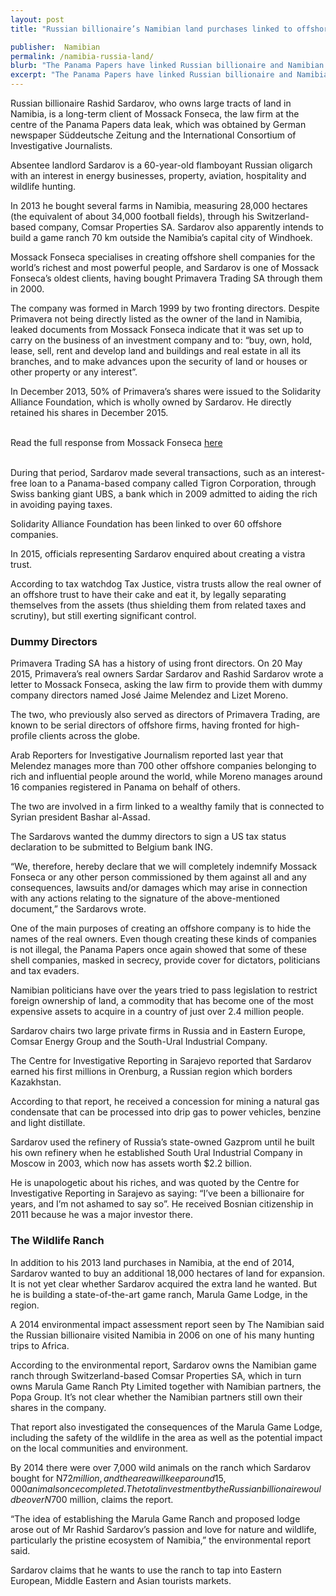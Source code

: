 ```yaml
---
layout: post
title: "Russian billionaire’s Namibian land purchases linked to offshore company"

publisher:  Namibian
permalink: /namibia-russia-land/
blurb: "The Panama Papers have linked Russian billionaire and Namibian land baron Rashid Sardov to a number of unscrupulous offshore companies, writes Shinovene Immanuel"
excerpt: "The Panama Papers have linked Russian billionaire and Namibian land baron Rashid Sardov to a number of unscrupulous offshore companies, writes Shinovene Immanuel"
---
```


Russian billionaire Rashid Sardarov, who owns large tracts of land in Namibia, is a long-term client of Mossack Fonseca, the law firm at the centre of the Panama Papers data leak, which was obtained by German newspaper Süddeutsche Zeitung and the International Consortium of Investigative Journalists.

Absentee landlord Sardarov is a 60-year-old flamboyant Russian oligarch with an interest in energy businesses, property, aviation, hospitality and wildlife hunting.

In 2013 he bought several farms in Namibia, measuring 28,000 hectares (the equivalent of about 34,000 football fields), through his Switzerland-based company, Comsar Properties SA. Sardarov also apparently intends to build a game ranch 70 km outside the Namibia’s capital city of Windhoek.

Mossack Fonseca specialises in creating offshore shell companies for the world’s richest and most powerful people, and Sardarov is one of Mossack Fonseca’s oldest clients, having bought Primavera Trading SA through them in 2000.

The company was formed in March 1999 by two fronting directors. Despite Primavera not being directly listed as  the owner of the land in Namibia, leaked documents from Mossack Fonseca indicate that it was set up to carry on the business of an investment company and to: “buy, own, hold, lease, sell, rent and develop land and buildings and real estate in all its branches, and to make advances upon the security of land or houses or other property or any interest”.

In December 2013, 50% of Primavera’s shares were issued to the Solidarity Alliance Foundation, which is wholly owned by Sardarov. He directly retained his shares in December 2015.


<br/>
<div class="panel panel-default">
  <div class="panel-heading">
  Read the full response from Mossack Fonseca <a href="https://sourceafrica.net/documents/24692-ANCIR-L-PanamaPapers-L-Mossack-Fonseca-Responds.html" target="_blank">here</a>
  </div>
</div>
<br/>

During that period, Sardarov made several transactions, such as an interest-free loan to a Panama-based company called Tigron Corporation, through Swiss banking giant UBS, a bank which in 2009 admitted to aiding the rich in avoiding paying taxes.

Solidarity Alliance Foundation has been linked to over 60 offshore companies.

In 2015, officials representing Sardarov enquired about creating a vistra trust.

According to tax watchdog Tax Justice, vistra trusts allow the real owner of an offshore trust to have their cake and eat it, by legally separating themselves from the assets (thus shielding them from related taxes and scrutiny), but still exerting significant control.

### Dummy Directors

Primavera Trading SA has a history of using front directors. On 20 May 2015, Primavera’s real owners Sardar Sardarov and Rashid Sardarov wrote a letter to Mossack Fonseca, asking the law firm to provide them with dummy company directors named José Jaime Melendez and Lizet Moreno.

The two, who previously also served as directors of Primavera Trading, are known to be serial directors of offshore firms, having fronted for high-profile clients across the globe.

Arab Reporters for Investigative Journalism reported last year that Melendez manages more than 700 other offshore companies belonging to rich and influential people around the world, while Moreno manages around 16 companies registered in Panama on behalf of others.

The two are involved in a firm linked to a wealthy family that is connected to Syrian president Bashar al-Assad.

The Sardarovs wanted the dummy directors to sign a US tax status declaration to be submitted to Belgium bank ING.

“We, therefore, hereby declare that we will completely indemnify Mossack Fonseca or any other person commissioned by them against all and any consequences, lawsuits and/or damages which may arise in connection with any actions relating to the signature of the above-mentioned document,” the Sardarovs wrote.

One of the main purposes of creating an offshore company is to hide the names of the real owners. Even though creating these kinds of companies is not illegal, the Panama Papers once again showed that some of these shell companies, masked in secrecy, provide cover for dictators, politicians and tax evaders.

Namibian politicians have over the years tried to pass legislation to restrict foreign ownership of land, a commodity that has become one of the most expensive assets to acquire in a country of just over 2.4 million people.

Sardarov chairs two large private firms in Russia and in Eastern Europe, Comsar Energy Group and the South-Ural Industrial Company.

The Centre for Investigative Reporting in Sarajevo reported that Sardarov earned his first millions in Orenburg, a Russian region which borders Kazakhstan.

According to that report, he received a concession for mining a natural gas condensate that can be processed into drip gas to power vehicles, benzine and light distillate.

Sardarov used the refinery of Russia’s state-owned Gazprom until he built his own refinery when he established South Ural Industrial Company in Moscow in 2003, which now has assets worth $2.2 billion.

He is unapologetic about his riches, and was quoted by the Centre for Investigative Reporting in Sarajevo as saying: “I’ve been a billionaire for years, and I’m not ashamed to say so”. He received Bosnian citizenship in 2011 because he was a major investor there.

### The Wildlife Ranch

In addition to his 2013 land purchases in Namibia, at the end of 2014, Sardarov wanted to buy an additional 18,000 hectares of land for expansion. It is not yet clear whether Sardarov acquired the extra land he wanted. But he is building a state-of-the-art game ranch, Marula Game Lodge, in the region.

A 2014 environmental impact assessment report seen by The Namibian said the Russian billionaire visited Namibia in 2006 on one of his many hunting trips to Africa.

According to the environmental report, Sardarov owns the Namibian game ranch through Switzerland-based Comsar Properties SA, which in turn owns Marula Game Ranch Pty Limited together with Namibian partners, the Popa Group. It’s not clear whether the Namibian partners still own their shares in the company.

That report also investigated the consequences of the Marula Game Lodge, including the safety of the wildlife in the area as well as the potential impact on the local communities and environment.

By 2014 there were over 7,000 wild animals on the ranch which Sardarov bought for N$72 million, and the area will keep around 15,000 animals once completed. The total investment by the Russian billionaire would be over N$700 million, claims the report.

“The idea of establishing the Marula Game Ranch and proposed lodge arose out of Mr Rashid Sardarov’s passion and love for nature and wildlife, particularly the pristine ecosystem of Namibia,” the environmental report said.

Sardarov claims that he wants to use the ranch to tap into Eastern European, Middle Eastern and Asian tourists markets.

